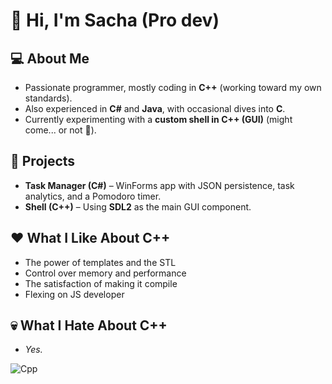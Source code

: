 # 👋 Hi, I'm Sacha (Pro dev)

## 💻 About Me
- Passionate programmer, mostly coding in **C++** (working toward my own standards).  
- Also experienced in **C#** and **Java**, with occasional dives into **C**.  
- Currently experimenting with a **custom shell in C++ (GUI)** (might come... or not 👀).  

## 🚀 Projects
- **Task Manager (C#)** – WinForms app with JSON persistence, task analytics, and a Pomodoro timer.  
- **Shell (C++)** – Using **SDL2** as the main GUI component.  

## ❤️ What I Like About C++
- The power of templates and the STL  
- Control over memory and performance  
- The satisfaction of making it compile
- Flexing on JS developer  

## 💀 What I Hate About C++
- *Yes.*  




![Cpp](https://github.com/user-attachments/assets/a10e9ef3-5a94-4aaf-aeaf-e32e50e5a140)

